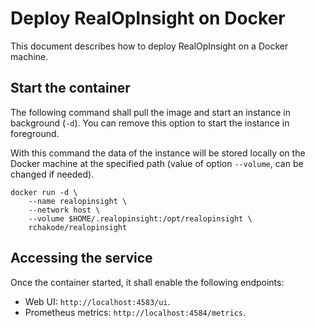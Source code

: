 
# Deploy RealOpInsight on Docker
This document describes how to deploy RealOpInsight on a Docker machine.

## Start the container
The following command shall pull the image and start an instance in background (`-d`). You can remove this option to start the instance in foreground.

With this command the data of the instance will be stored locally on the Docker machine at the specified path (value of option `--volume`, can be changed if needed).

```
docker run -d \
    --name realopinsight \
    --network host \
    --volume $HOME/.realopinsight:/opt/realopinsight \
    rchakode/realopinsight
```

## Accessing the service
Once the container started, it shall enable the following endpoints:
 * Web UI: `http://localhost:4583/ui`.
 * Prometheus metrics: `http://localhost:4584/metrics`.